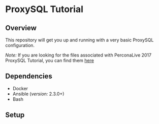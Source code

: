 ProxySQL Tutorial
===

## Overview
This repository will get you up and running with a very basic ProxySQL configuration.

_Note:_ If you are looking for the files associated with PerconaLive 2017 ProxySQL Tutorial, you can find them [here](https://github.com/dtest/conferences/tree/master/2017/plsc17-proxysql)


## Dependencies

- Docker
- Ansible (_version:_ 2.3.0+)
- Bash

## Setup
